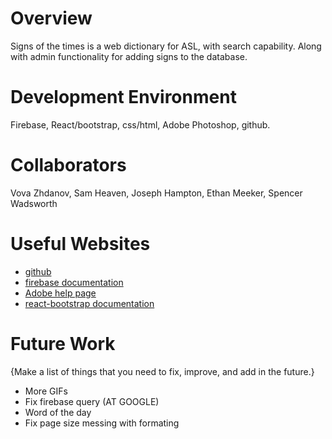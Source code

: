 # Overview

Signs of the times is a web dictionary for ASL, with search capability. Along with admin functionality for adding signs to the database.


# Development Environment

Firebase, React/bootstrap, css/html, Adobe Photoshop, github.

# Collaborators

Vova Zhdanov, Sam Heaven, Joseph Hampton, Ethan Meeker, Spencer Wadsworth

# Useful Websites

-   [github](https://github.com/)
-   [firebase documentation](https://firebase.google.com/docs)
-   [Adobe help page](helpx.adobe.com/support/photoshop.com)
-   [react-bootstrap documentation](https://react-bootstrap.github.io/getting-started/introduction/)
# Future Work

{Make a list of things that you need to fix, improve, and add in the future.}

-   More GIFs
-   Fix firebase query (AT GOOGLE)
-   Word of the day
-   Fix page size messing with formating
